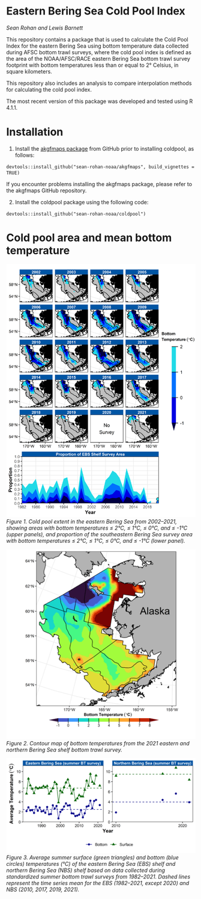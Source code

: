 # Eastern Bering Sea Cold Pool Index
_Sean Rohan and Lewis Barnett_

This repository contains a package that is used to calculate the Cold Pool Index for the eastern Bering Sea using bottom temperature data collected during AFSC bottom trawl surveys, where the cold pool index is defined as the area of the NOAA/AFSC/RACE eastern Bering Sea bottom trawl survey footprint with bottom temperatures less than or equal to 2° Celsius, in square kilometers.

This repository also includes an analysis to compare interpolation methods for calculating the cold pool index.

The most recent version of this package was developed and tested using R 4.1.1.

# Installation

1. Install the [akgfmaps package](https://github.com/sean-rohan-NOAA/akgfmaps) from GitHub prior to installing coldpool, as follows:
```{r}
devtools::install_github("sean-rohan-noaa/akgfmaps", build_vignettes = TRUE)
```

If you encounter problems installing the akgfmaps package, please refer to the akgfmaps GitHub repository.

2. Install the coldpool package using the following code:
```{r}
devtools::install_github("sean-rohan-noaa/coldpool")
```
# Cold pool area and mean bottom temperature

![Cold pool area from 1982-2021, based on interpolated survey bottom temperatures](./plots/coldpool_with_area.png)
_Figure 1. Cold pool extent in the eastern Bering Sea from 2002–2021, showing areas with bottom temperatures ≤ 2°C, ≤ 1°C, ≤ 0°C, and ≤ -1°C (upper panels), and proportion of the southeastern Bering Sea survey area with bottom temperatures ≤ 2°C, ≤ 1°C, ≤ 0°C, and ≤ -1°C (lower panel)._

![Mean bottom temperature in the eastern Bering Sea during 2021, based on interpolated survey bottom temperatures](./plots/nbs_ebs_temperature_map.png)
_Figure 2. Contour map of bottom temperatures from the 2021 eastern and northern Bering Sea shelf bottom trawl survey._

![Mean bottom and sea surface temperatures in the eastern Bering Sea from 1982-2021, based on interpolated survey temperatures](./plots/average_temperature.png)
_Figure 3. Average summer surface (green triangles) and bottom (blue circles) temperatures (°C) of the eastern Bering Sea (EBS) shelf and northern Bering Sea (NBS) shelf based on data collected during standardized summer bottom trawl surveys from 1982–2021. Dashed lines represent the time series mean for the EBS (1982–2021, except 2020) and NBS (2010, 2017, 2019, 2021)._